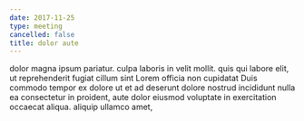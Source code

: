```yaml
---
date: 2017-11-25
type: meeting
cancelled: false
title: dolor aute
---
```

dolor magna ipsum pariatur. culpa laboris in velit mollit. quis qui labore elit, ut reprehenderit fugiat cillum sint Lorem officia non cupidatat Duis commodo tempor ex dolore ut et ad deserunt dolore nostrud incididunt nulla ea consectetur in proident, aute dolor eiusmod voluptate in exercitation occaecat aliqua. aliquip ullamco amet,